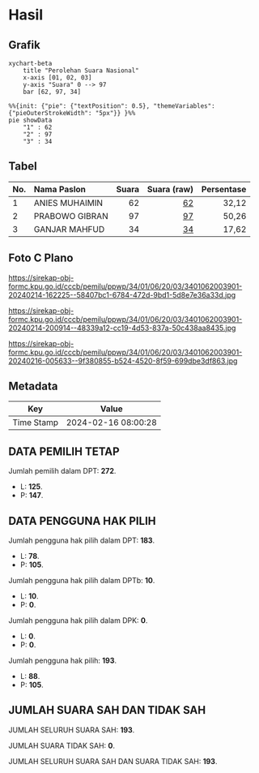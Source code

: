 # Hasil

## Grafik

```mermaid
xychart-beta
    title "Perolehan Suara Nasional"
    x-axis [01, 02, 03]
    y-axis "Suara" 0 --> 97
    bar [62, 97, 34]
```

```mermaid
%%{init: {"pie": {"textPosition": 0.5}, "themeVariables": {"pieOuterStrokeWidth": "5px"}} }%%
pie showData
    "1" : 62
    "2" : 97
    "3" : 34
```

## Tabel

| No. | Nama Paslon    | Suara | Suara (raw) | Persentase |
|:--- |:-------------- | -----:| -----------:| ----------:|
| 1   | ANIES MUHAIMIN | 62    | [62][p-1]   | 32,12      |
| 2   | PRABOWO GIBRAN | 97    | [97][p-2]   | 50,26      |
| 3   | GANJAR MAHFUD  | 34    | [34][p-3]   | 17,62      |


[p-1]: https://github.com/gigit-pemilu/pemilu-2024/blob/main/pilpres/hitung-suara/sub/34-di-yogyakarta/sub/01-kulon-progo/sub/06-sentolo/sub/2003-tuksono/sub/901-tps/sub/paslon-1.txt
[p-2]: https://github.com/gigit-pemilu/pemilu-2024/blob/main/pilpres/hitung-suara/sub/34-di-yogyakarta/sub/01-kulon-progo/sub/06-sentolo/sub/2003-tuksono/sub/901-tps/sub/paslon-2.txt
[p-3]: https://github.com/gigit-pemilu/pemilu-2024/blob/main/pilpres/hitung-suara/sub/34-di-yogyakarta/sub/01-kulon-progo/sub/06-sentolo/sub/2003-tuksono/sub/901-tps/sub/paslon-3.txt

## Foto C Plano

https://sirekap-obj-formc.kpu.go.id/cccb/pemilu/ppwp/34/01/06/20/03/3401062003901-20240214-162225--58407bc1-6784-472d-9bd1-5d8e7e36a33d.jpg

https://sirekap-obj-formc.kpu.go.id/cccb/pemilu/ppwp/34/01/06/20/03/3401062003901-20240214-200914--48339a12-cc19-4d53-837a-50c438aa8435.jpg

https://sirekap-obj-formc.kpu.go.id/cccb/pemilu/ppwp/34/01/06/20/03/3401062003901-20240216-005633--9f380855-b524-4520-8f59-699dbe3df863.jpg


## Metadata

| Key        | Value               |
| ---------- | ------------------- |
| Time Stamp | 2024-02-16 08:00:28 |


## DATA PEMILIH TETAP

Jumlah pemilih dalam DPT: **272**.
 * L: **125**.
 * P: **147**.

## DATA PENGGUNA HAK PILIH

Jumlah pengguna hak pilih dalam DPT: **183**.
 * L: **78**.
 * P: **105**.

Jumlah pengguna hak pilih dalam DPTb: **10**.
 * L: **10**.
 * P: **0**.

Jumlah pengguna hak pilih dalam DPK: **0**.
 * L: **0**.
 * P: **0**.

Jumlah pengguna hak pilih: **193**.
 * L: **88**.
 * P: **105**.

## JUMLAH SUARA SAH DAN TIDAK SAH

JUMLAH SELURUH SUARA SAH: **193**.

JUMLAH SUARA TIDAK SAH: **0**.

JUMLAH SELURUH SUARA SAH DAN SUARA TIDAK SAH: **193**.


